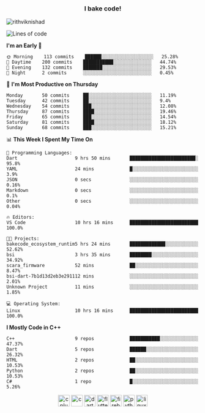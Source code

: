 <h3 align="center">I bake code!</h3>

<p align="left"> <img src="https://komarev.com/ghpvc/?username=rithviknishad" alt="rithviknishad" /> </p>

<!--START_SECTION:waka-->
![Lines of code](https://img.shields.io/badge/From%20Hello%20World%20I%27ve%20Written-690683%20lines%20of%20code-blue)

**I'm an Early 🐤** 

```text
🌞 Morning    113 commits    ██████░░░░░░░░░░░░░░░░░░░   25.28% 
🌆 Daytime    200 commits    ███████████░░░░░░░░░░░░░░   44.74% 
🌃 Evening    132 commits    ███████░░░░░░░░░░░░░░░░░░   29.53% 
🌙 Night      2 commits      ░░░░░░░░░░░░░░░░░░░░░░░░░   0.45%

```
📅 **I'm Most Productive on Thursday** 

```text
Monday       50 commits     ██░░░░░░░░░░░░░░░░░░░░░░░   11.19% 
Tuesday      42 commits     ██░░░░░░░░░░░░░░░░░░░░░░░   9.4% 
Wednesday    54 commits     ███░░░░░░░░░░░░░░░░░░░░░░   12.08% 
Thursday     87 commits     ████░░░░░░░░░░░░░░░░░░░░░   19.46% 
Friday       65 commits     ███░░░░░░░░░░░░░░░░░░░░░░   14.54% 
Saturday     81 commits     ████░░░░░░░░░░░░░░░░░░░░░   18.12% 
Sunday       68 commits     ███░░░░░░░░░░░░░░░░░░░░░░   15.21%

```


📊 **This Week I Spent My Time On** 

```text
💬 Programming Languages: 
Dart                     9 hrs 50 mins       ████████████████████████░   95.8% 
YAML                     24 mins             █░░░░░░░░░░░░░░░░░░░░░░░░   3.9% 
JSON                     0 secs              ░░░░░░░░░░░░░░░░░░░░░░░░░   0.16% 
Markdown                 0 secs              ░░░░░░░░░░░░░░░░░░░░░░░░░   0.1% 
Other                    0 secs              ░░░░░░░░░░░░░░░░░░░░░░░░░   0.04%

🔥 Editors: 
VS Code                  10 hrs 16 mins      █████████████████████████   100.0%

🐱‍💻 Projects: 
bakecode_ecosystem_runtim5 hrs 24 mins       █████████████░░░░░░░░░░░░   52.62% 
bsi                      3 hrs 35 mins       ████████░░░░░░░░░░░░░░░░░   34.92% 
scara_firmware           52 mins             ██░░░░░░░░░░░░░░░░░░░░░░░   8.47% 
bsi-dart-7b1d13d2eb3e291112 mins             ░░░░░░░░░░░░░░░░░░░░░░░░░   2.01% 
Unknown Project          11 mins             ░░░░░░░░░░░░░░░░░░░░░░░░░   1.85%

💻 Operating System: 
Linux                    10 hrs 16 mins      █████████████████████████   100.0%

```

**I Mostly Code in C++** 

```text
C++                      9 repos             ███████████░░░░░░░░░░░░░░   47.37% 
Dart                     5 repos             ██████░░░░░░░░░░░░░░░░░░░   26.32% 
HTML                     2 repos             ██░░░░░░░░░░░░░░░░░░░░░░░   10.53% 
Python                   2 repos             ██░░░░░░░░░░░░░░░░░░░░░░░   10.53% 
C#                       1 repo              █░░░░░░░░░░░░░░░░░░░░░░░░   5.26%

```



<!--END_SECTION:waka-->

<p align="center">
  <img src="https://devicons.github.io/devicon/devicon.git/icons/cplusplus/cplusplus-original.svg" alt="cplusplus" width="30" height="30"/>
  <img src="https://devicons.github.io/devicon/devicon.git/icons/c/c-original.svg" alt="c" width="30" height="30"/>
  <img src="https://www.vectorlogo.zone/logos/dartlang/dartlang-icon.svg" alt="dart" width="30" height="30"/>
  <img src="https://www.vectorlogo.zone/logos/flutterio/flutterio-icon.svg" alt="flutter" width="30" height="30"/> 
  <img src="https://www.vectorlogo.zone/logos/firebase/firebase-icon.svg" alt="firebase" width="30" height="30"/> 
  <img src="https://devicons.github.io/devicon/devicon.git/icons/python/python-original.svg" alt="python" width="30" height="30"/> 
  <img src="https://devicons.github.io/devicon/devicon.git/icons/linux/linux-original.svg" alt="linux" width="30" height="30"/> 
</p>
